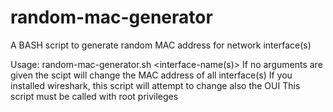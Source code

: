 random-mac-generator
====================

A BASH script to generate random MAC address for network interface(s)

Usage: random-mac-generator.sh <interface-name(s)>
If no arguments are given the scipt will change the MAC address of all interface(s)
If you installed wireshark, this script will attempt to change also the OUI
This script must be called with root privileges
